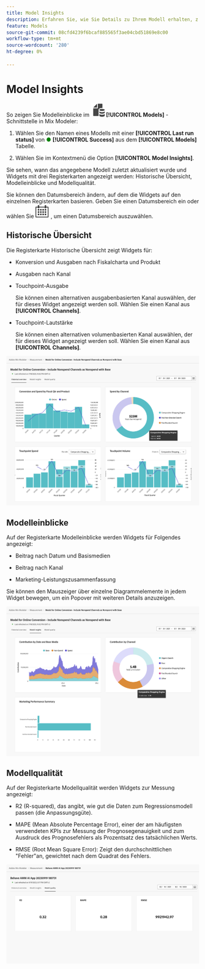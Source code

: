 ```yaml
---
title: Model Insights
description: Erfahren Sie, wie Sie Details zu Ihrem Modell erhalten, z. B. historische Übersicht, Modelleinblicke und Modellqualität in Mix Modeler.
feature: Models
source-git-commit: 08cfd4239f6bcaf885565f3ae04cbd51869e8c00
workflow-type: tm+mt
source-wordcount: '280'
ht-degree: 0%

---
```



# Model Insights

So zeigen Sie Modelleinblicke im ![Modelle](../assets/icons/FileData.svg) **[!UICONTROL Models]** -Schnittstelle in Mix Modeler:

1. Wählen Sie den Namen eines Modells mit einer **[!UICONTROL Last run status]** von <span style="color:green">●</span> **[!UICONTROL Success]** aus dem **[!UICONTROL Models]** Tabelle.

1. Wählen Sie im Kontextmenü die Option **[!UICONTROL Model Insights]**.

Sie sehen, wann das angegebene Modell zuletzt aktualisiert wurde und Widgets mit drei Registerkarten angezeigt werden: Historische Übersicht, Modelleinblicke und Modellqualität.

Sie können den Datumsbereich ändern, auf dem die Widgets auf den einzelnen Registerkarten basieren. Geben Sie einen Datumsbereich ein oder wählen Sie ![Kalender](../assets/icons/Calendar.svg) , um einen Datumsbereich auszuwählen.


## Historische Übersicht

Die Registerkarte Historische Übersicht zeigt Widgets für:

* Konversion und Ausgaben nach Fiskalcharta und Produkt

* Ausgaben nach Kanal

* Touchpoint-Ausgabe

  Sie können einen alternativen ausgabenbasierten Kanal auswählen, der für dieses Widget angezeigt werden soll. Wählen Sie einen Kanal aus **[!UICONTROL Channels]**.

* Touchpoint-Lautstärke

  Sie können einen alternativen volumenbasierten Kanal auswählen, der für dieses Widget angezeigt werden soll. Wählen Sie einen Kanal aus **[!UICONTROL Channels]**.



![Modell - Historische Übersicht](../assets/model-historical-overview.png)


## Modelleinblicke

Auf der Registerkarte Modelleinblicke werden Widgets für Folgendes angezeigt:

* Beitrag nach Datum und Basismedien

* Beitrag nach Kanal

* Marketing-Leistungszusammenfassung

Sie können den Mauszeiger über einzelne Diagrammelemente in jedem Widget bewegen, um ein Popover mit weiteren Details anzuzeigen.

![Modell - Modelleinblicke](../assets/model-model-insights.png)


## Modellqualität

Auf der Registerkarte Modellqualität werden Widgets zur Messung angezeigt:

* R2 (R-squared), das angibt, wie gut die Daten zum Regressionsmodell passen (die Anpassungsgüte).

* MAPE (Mean Absolute Percentage Error), einer der am häufigsten verwendeten KPIs zur Messung der Prognosegenauigkeit und zum Ausdruck des Prognosefehlers als Prozentsatz des tatsächlichen Werts.

* RMSE (Root Mean Square Error): Zeigt den durchschnittlichen &quot;Fehler&quot;an, gewichtet nach dem Quadrat des Fehlers.

![Modellqualität](../assets/model-quality.png)


